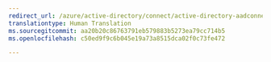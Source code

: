 ```yaml
---
redirect_url: /azure/active-directory/connect/active-directory-aadconnect-germany
translationtype: Human Translation
ms.sourcegitcommit: aa20b20c86763791eb579883b5273ea79cc714b5
ms.openlocfilehash: c50ed9f9c6b045e19a73a8515dca02f0c73fe472

---
```




<!--HONumber=Dec16_HO3-->



